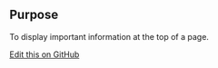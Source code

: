 ## Purpose
To display important information at the top of a page.

[Edit this on GitHub](https://github.com/wellcometrust/wellcomecollection.org/blob/master/common/views/components/PageHeader/README.md)
